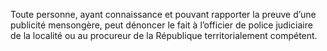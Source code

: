 Toute personne, ayant connaissance et pouvant rapporter la preuve d’une publicité mensongère, peut dénoncer le fait à l’officier de police judiciaire de la localité ou au procureur de la République territorialement compétent.